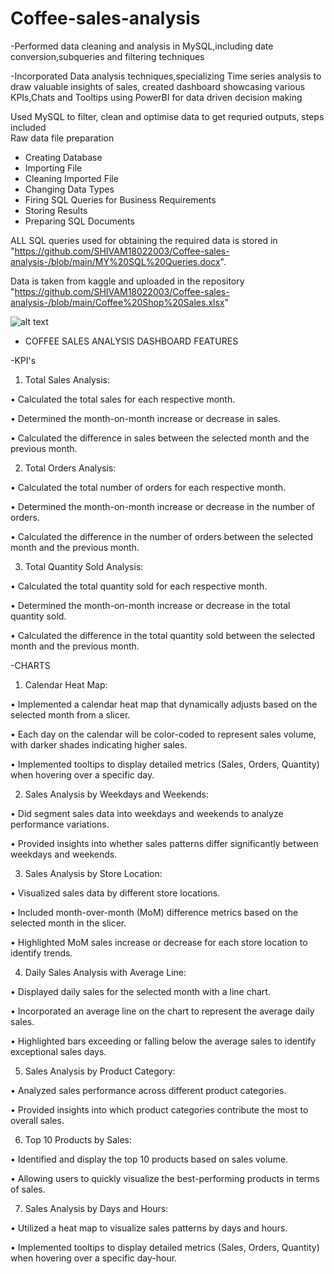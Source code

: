 # Coffee-sales-analysis
-Performed data cleaning and analysis in MySQL,including date conversion,subqueries and filtering techniques

-Incorporated Data analysis techniques,specializing Time series analysis to draw valuable insights of sales, created dashboard showcasing various KPIs,Chats and Tooltips using PowerBI for data driven decision making

Used MySQL to filter, clean and optimise data to get requried outputs, steps included  
Raw data file preparation
- Creating Database
- Importing File
- Cleaning Imported File
- Changing Data Types
- Firing SQL Queries for Business Requirements
- Storing Results
- Preparing SQL Documents
  
ALL SQL queries used for obtaining the required data is stored in "https://github.com/SHIVAM18022003/Coffee-sales-analysis-/blob/main/MY%20SQL%20Queries.docx".

Data is taken from kaggle and uploaded in the repository "https://github.com/SHIVAM18022003/Coffee-sales-analysis-/blob/main/Coffee%20Shop%20Sales.xlsx"

![alt text]([https://github.com/SHIVAM18022003/Coffee-sales-analysis-/blob/main/dahboard%20img%202.png])

- COFFEE SALES ANALYSIS DASHBOARD FEATURES

-KPI's
1. Total Sales Analysis:

• Calculated the total sales for each respective month.

• Determined the month-on-month increase or decrease in sales.

• Calculated the difference in sales between the selected month and the previous month.

2. Total Orders Analysis:

• Calculated the total number of orders for each respective month.

• Determined the month-on-month increase or decrease in the number of orders.

• Calculated the difference in the number of orders between the selected month and the previous month.

3. Total Quantity Sold Analysis:

• Calculated the total quantity sold for each respective month.

• Determined the month-on-month increase or decrease in the total quantity sold.

• Calculated the difference in the total quantity sold between the selected month and the previous month.

-CHARTS

1. Calendar Heat Map:

• Implemented a calendar heat map that dynamically adjusts based on the selected month from a slicer.

• Each day on the calendar will be color-coded to represent sales volume, with darker shades indicating higher sales.

• Implemented tooltips to display detailed metrics (Sales, Orders, Quantity) when hovering over a specific day.

2. Sales Analysis by Weekdays and Weekends:

• Did segment sales data into weekdays and weekends to analyze performance variations.

• Provided insights into whether sales patterns differ significantly between weekdays and weekends.

3. Sales Analysis by Store Location:

• Visualized sales data by different store locations.

• Included month-over-month (MoM) difference metrics based on the selected month in the slicer.

• Highlighted MoM sales increase or decrease for each store location to identify trends.

4. Daily Sales Analysis with Average Line:

• Displayed daily sales for the selected month with a line chart.

• Incorporated an average line on the chart to represent the average daily sales.

• Highlighted bars exceeding or falling below the average sales to identify exceptional sales days.

5. Sales Analysis by Product Category:

• Analyzed sales performance across different product categories.

• Provided insights into which product categories contribute the most to overall sales.

6. Top 10 Products by Sales:

• Identified and display the top 10 products based on sales volume.

• Allowing users to quickly visualize the best-performing products in terms of sales.

7. Sales Analysis by Days and Hours:

• Utilized a heat map to visualize sales patterns by days and hours.

• Implemented tooltips to display detailed metrics (Sales, Orders, Quantity) when hovering over a specific day-hour.
